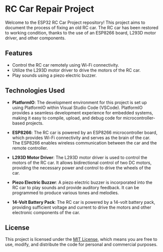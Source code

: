 # RC Car Repair Project

Welcome to the ESP32 RC Car Project repository! This project aims to document the process of fixing an old RC car. The RC car has been restored to working condition, thanks to the use of an ESP8266 board, L293D motor driver, and other components.

## Features

- Control the RC car remotely using Wi-Fi connectivity.
- Utilize the L293D motor driver to drive the motors of the RC car.
- Play sounds using a piezo electric buzzer.

## Technologies Used

- **PlatformIO**: The development environment for this project is set up using PlatformIO within Visual Studio Code (VSCode). PlatformIO provides a seamless development experience for embedded systems, making it easy to compile, upload, and debug code for microcontroller-based projects.

- **ESP8266**: The RC car is powered by an ESP8266 microcontroller board, which provides Wi-Fi connectivity and serves as the brain of the car. The ESP8266 enables wireless communication between the car and the remote controller.

- **L293D Motor Driver**: The L293D motor driver is used to control the motors of the RC car. It allows bidirectional control of two DC motors, providing the necessary power and control to drive the wheels of the car.

- **Piezo Electric Buzzer**: A piezo electric buzzer is incorporated into the RC car to play sounds and provide auditory feedback. It can be programmed to produce various tones and melodies.

- **14-Volt Battery Pack**: The RC car is powered by a 14-volt battery pack, providing sufficient voltage and current to drive the motors and other electronic components of the car.


## License

This project is licensed under the [MIT License](LICENSE), which means you are free to use, modify, and distribute the code for personal and commercial purposes.
